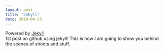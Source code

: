 ```yaml
---
layout: post
title: "Jekyll"
date: 2019-04-23
---
```


Powered by [Jekyll](http://jekyllrb.com)
<br> 1st post on github using jekyll! This is how I am going to show you behind the scenes of shoots and stuff.
